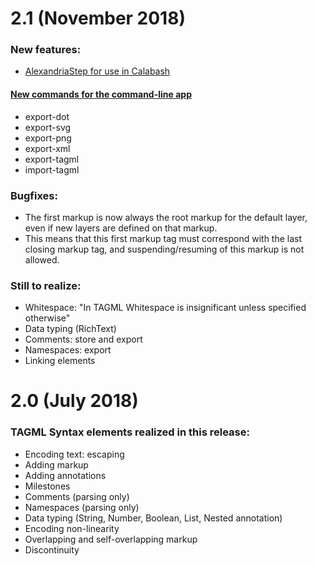 # 2.1 (November 2018)

### New features:

- [AlexandriaStep for use in Calabash](https://github.com/HuygensING/TAG/blob/master/TAGML/CALABASH-README.md)

#### [New commands for the command-line app](https://huygensing.github.io/alexandria-markup-server/)
- export-dot
- export-svg
- export-png
- export-xml 
- export-tagml
- import-tagml 

### Bugfixes:

- The first markup is now always the root markup for the default layer, even if new layers are defined on that markup.
- This means that this first markup tag must correspond with the last closing markup tag, and suspending/resuming of this markup is not allowed.

### Still to realize:

- Whitespace: "In TAGML Whitespace is insignificant unless specified otherwise"
- Data typing (RichText)
- Comments: store and export
- Namespaces: export
- Linking elements

# 2.0 (July 2018)

### TAGML Syntax elements realized in this release:

- Encoding text: escaping
- Adding markup
- Adding annotations
- Milestones
- Comments (parsing only)
- Namespaces (parsing only)
- Data typing (String, Number, Boolean, List, Nested annotation)
- Encoding non-linearity
- Overlapping and self-overlapping markup
- Discontinuity
